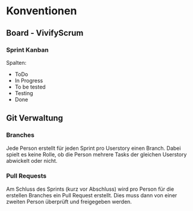 # Konventionen

## Board - VivifyScrum

### Sprint Kanban

Spalten:
- ToDo
- In Progress
- To be tested
- Testing
- Done


## Git Verwaltung

### Branches
Jede Person erstellt für jeden Sprint pro Userstory einen Branch. Dabei spielt es keine Rolle, ob die Person
mehrere Tasks der gleichen Userstory abwickelt oder nicht. 

### Pull Requests
Am Schluss des Sprints (kurz vor Abschluss) wird pro Person für die erstellen Branches ein Pull Request erstellt. Dies muss dann von einer zweiten Person überprüft und freigegeben werden.